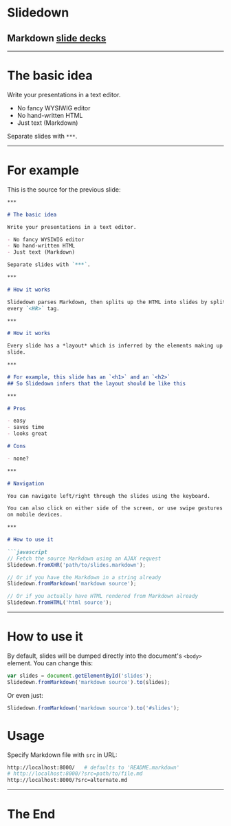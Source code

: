 # Slidedown
## Markdown [slide decks](http://danieltao.com/slidedown)

***

# The basic idea

Write your presentations in a text editor.

- No fancy WYSIWIG editor
- No hand-written HTML
- Just text (Markdown)

Separate slides with `***`.

***

# For example

This is the source for the previous slide:

```markdown
***

# The basic idea

Write your presentations in a text editor.

- No fancy WYSIWIG editor
- No hand-written HTML
- Just text (Markdown)

Separate slides with `***`.

***

# How it works

Slidedown parses Markdown, then splits up the HTML into slides by splitting at
every `<HR>` tag.

***

# How it works

Every slide has a *layout* which is inferred by the elements making up that
slide.

***

# For example, this slide has an `<h1>` and an `<h2>`
## So Slidedown infers that the layout should be like this

***

# Pros

- easy
- saves time
- looks great

# Cons

- none?

***

# Navigation

You can navigate left/right through the slides using the keyboard.

You can also click on either side of the screen, or use swipe gestures
on mobile devices.

***

# How to use it

```javascript
// Fetch the source Markdown using an AJAX request
Slidedown.fromXHR('path/to/slides.markdown');

// Or if you have the Markdown in a string already
Slidedown.fromMarkdown('markdown source');

// Or if you actually have HTML rendered from Markdown already
Slidedown.fromHTML('html source');
```

***

# How to use it

By default, slides will be dumped directly into the document's `<body>` element.
You can change this:

```javascript
var slides = document.getElementById('slides');
Slidedown.fromMarkdown('markdown source').to(slides);
```

Or even just:

```javascript
Slidedown.fromMarkdown('markdown source').to('#slides');
```
# Usage

Specify Markdown file with `src` in URL:

```bash
http://localhost:8000/   # defaults to 'README.markdown'
# http://localhost:8000/?src=path/to/file.md
http://localhost:8000/?src=alternate.md
```

***

# The End

